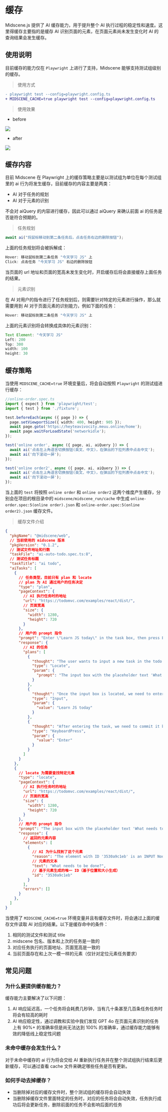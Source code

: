 # 缓存

Midscene.js 提供了 AI 缓存能力，用于提升整个 AI 执行过程的稳定性和速度。这里得缓存主要指的是缓存 AI 识别页面的元素，在页面元素尚未发生变化时 AI 的查询结果会发生缓存。

## 使用说明

目前缓存的能力仅在 `Playwright` 上进行了支持，Midscene 能够支持测试组级别的缓存。

> 使用方式

```diff
- playwright test --config=playwright.config.ts
+ MIDSCENE_CACHE=true playwright test --config=playwright.config.ts
```

> 使用效果

* before 

![](/cache/no-cache-time.png)

* after

![](/cache/use-cache-time.png)


## 缓存内容

目前 Midscene 在 Playwright 上的缓存策略主要是以测试组为单位在每个测试组里的 ai 行为将发生缓存，目前缓存的内容主要是两类：

* AI 对于任务的规划
* AI 对于元素的识别

不会对 aiQuery 的内容进行缓存，因此可以通过 aiQuery 来确认前面 ai 的任务是否是符合预期的。

> 任务规划

```js
await ai("将鼠标移动到第二条任务后，点击任务右边的删除按钮");
```

上面的任务规划将会被拆解成：

```js
Hover: 移动鼠标到第二条任务 "今天学习 JS" 上
Click: 点击任务 "今天学习 JS" 右边的删除按钮
```

当页面的 url 地址和页面的宽高未发生变化时，开启缓存后将会直接缓存上面任务的结果。

> 元素识别

在 AI 对用户的指令进行了任务规划后，则需要针对特定的元素进行操作，那么就需要用到 AI 对于页面元素的识别能力，例如下面的任务：

```js
Hover: 移动鼠标到第二条任务 "今天学习 JS" 上
```

上面的元素识别将会转换成具体的元素识别：

```js
Text Element: "今天学习 JS"
Left: 200
Top: 300
width: 100
height: 30
```

## 缓存策略

当使用 `MIDSCENE_CACHE=true` 环境变量后，将会自动按照 `Playwright` 的测试组进行缓存：

```ts
//online-order.spec.ts
import { expect } from 'playwright/test';
import { test } from './fixture';

test.beforeEach(async ({ page }) => {
  page.setViewportSize({ width: 400, height: 905 });
  await page.goto('https://heyteavivocity.meuu.online/home');
  await page.waitForLoadState('networkidle');
});

test('online order', async ({ page, ai, aiQuery }) => {
  await ai('点击左上角语言切换按钮(英文、中文)，在弹出的下拉列表中点击中文');
  await ai('向下滚动一屏');
});

test('online order2', async ({ page, ai, aiQuery }) => {
  await ai('点击左上角语言切换按钮(英文、中文)，在弹出的下拉列表中点击中文');
  await ai('向下滚动一屏');
});
```


当上面的 `test` 将按照 `online order` 和 `online order2` 这两个维度产生缓存，分别会在项目的根目录中的 `midscene/midscene_run/cache` 中生成 `online-order.spec:5(online order).json` 和 `online-order.spec:5(online order2).json` 缓存文件。

> 缓存文件介绍

```json
{
  "pkgName": "@midscene/web",
  // 当前使用的 midscene 版本
  "pkgVersion": "0.1.2",
  // 测试文件地址和行数
  "taskFile": "ai-auto-todo.spec.ts:8",
  // 测试任务标题
  "taskTitle": "ai todo",
  "aiTasks": [
    {
      // 任务类型，目前只有 plan 和 locate
      // plan 为 AI 通过用户的任务决定
      "type": "plan",
      "pageContext": {
        // AI 执行任务时的地址
        "url": "https://todomvc.com/examples/react/dist/",
        // 页面宽高
        "size": {
          "width": 1280,
          "height": 720
        }
      },
      // 用户的 prompt 指令
      "prompt": "Enter \"Learn JS today\" in the task box, then press Enter to create",
      "response": {
        // AI 的任务
        "plans": [
          {
            "thought": "The user wants to input a new task in the todo list input box and then press enter to create it. The input field is identified by its placeholder text 'What needs to be done?'.",
            "type": "Locate",
            "param": {
              "prompt": "The input box with the placeholder text 'What needs to be done?'."
            }
          },
          {
            "thought": "Once the input box is located, we need to enter the task description.",
            "type": "Input",
            "param": {
              "value": "Learn JS today"
            }
          },
          {
            "thought": "After entering the task, we need to commit it by pressing 'Enter'.",
            "type": "KeyboardPress",
            "param": {
              "value": "Enter"
            }
          }
        ]
      }
    },
    {
      // locate 为需要查找特定元素
      "type": "locate",
      "pageContext": {
        // AI 执行任务时的地址
        "url": "https://todomvc.com/examples/react/dist/",
        // 页面的宽高
        "size": {
          "width": 1280,
          "height": 720
        }
      },
      // 用户的 prompt 指令
      "prompt": "The input box with the placeholder text 'What needs to be done?'.",
      "response": {
        // 返回的元素内容
        "elements": [
          {
            // AI 为什么找到了这个元素
            "reason": "The element with ID '3530a9c1eb' is an INPUT Node. Its placeholder text is 'What needs to be done?', which matches the user's description.",
            // 元素的文本
            "text": "What needs to be done?",
            // 基于元素生成的唯一 ID（基于位置和大小生成）
            "id": "3530a9c1eb"
          }
        ],
        "errors": []
      }
    },
  ]
}
```

当使用了 `MIDSCENE_CACHE=true` 环境变量并且有缓存文件时，将会通过上面的缓存文件读取 AI 对应的结果。以下是缓存命中的条件：

1. 相同的测试文件和测试 title
2. midscene 包名、版本和上次的任务是一致的
3. 对应任务执行的页面地址、页面宽高是一致的
4. 当前页面存在和上次一模一样的元素（仅针对定位元素任务要求）


## 常见问题

### 为什么要提供缓存能力？

缓存能力主要解决了以下问题：

1. AI 响应延迟高，一个任务将会耗费几秒钟，当有几十条甚至几百条任务任务时将会有较高的耗时
2. AI 响应稳定性，通过调教和实验中我们发现 GPT 4o 在页面元素识别的任务上有 90%+ 的准确率但是尚无法达到 100% 的准确率，通过缓存能力能够有效的降低线上稳定性问题


### 未命中缓存会发生什么？

对于未命中缓存的 ai 行为将会交给 AI 重新执行任务并在整个测试组执行结束后更新缓存，可以通过查看 cache 文件来确定哪些任务是否有更新。

### 如何手动去掉缓存？

* 当删除掉对应的缓存文件时，整个测试组的缓存将会自动失效
* 当删除掉缓存文件里面特定的任务时，对应的任务将会自动失效，任务执行成功后将会更新任务，删除前面的任务不会影响后面的任务






